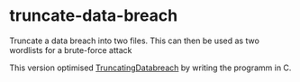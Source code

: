 # truncate-data-breach
 
Truncate a data breach into two files.
This can then be used as two wordlists for a brute-force attack

This version optimised [TruncatingDatabreach](https://github.com/lurto/TruncatingDatabreach) by writing the programm in C.
